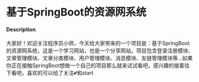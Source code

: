 # 基于SpringBoot的资源网系统

#### Description
大家好！欢迎关注程序员小师，今天给大家带来的一个项目是：基于SpringBoot的资源网系统，这是一个学习网站，也是一个分享网站。项目包含登录注册模块、文章管理模块、文章分类模块、用户管理模块、消息模块、友链管理模块等...如果你正在接触SpringBoot想做一个自己的项目那么就来试试看吧，感兴趣的接着往下看吧，喜欢的可以给了关注💕和start

